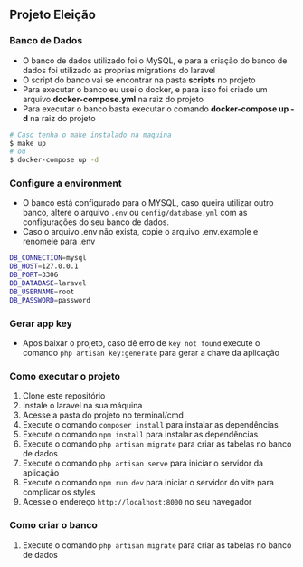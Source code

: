 ## Projeto Eleição


### Banco de Dados

- O banco de dados utilizado foi o MySQL, e para a criação do banco de dados foi utilizado as proprias migrations do laravel
- O script do banco vai se encontrar na pasta **scripts** no projeto
- Para executar o banco eu usei o docker, e para isso foi criado um arquivo **docker-compose.yml** na raiz do projeto
- Para executar o banco basta executar o comando **docker-compose up -d** na raiz do projeto

```bash
# Caso tenha o make instalado na maquina
$ make up
# ou
$ docker-compose up -d
```

### Configure a environment

- O banco está configurado para o MYSQL, caso queira utilizar outro banco, altere o arquivo `.env` ou `config/database.yml` com as configurações do seu banco de dados.
- Caso o arquivo .env não exista, copie o arquivo .env.example e renomeie para .env

```bash
DB_CONNECTION=mysql
DB_HOST=127.0.0.1
DB_PORT=3306
DB_DATABASE=laravel
DB_USERNAME=root
DB_PASSWORD=password
```

### Gerar app key

- Apos baixar o projeto, caso dê erro de `key not found` execute o comando `php artisan key:generate` para gerar a chave da aplicação

### Como executar o projeto

1. Clone este repositório
2. Instale o laravel na sua máquina
3. Acesse a pasta do projeto no terminal/cmd
4. Execute o comando `composer install` para instalar as dependências
5. Execute o comando `npm install` para instalar as dependências
6. Execute o comando `php artisan migrate` para criar as tabelas no banco de dados
7. Execute o comando `php artisan serve` para iniciar o servidor da aplicação
8. Execute o comando `npm run dev` para iniciar o servidor do vite para complicar os styles
9. Acesse o endereço `http://localhost:8000` no seu navegador

### Como criar o banco

1. Execute o comando `php artisan migrate` para criar as tabelas no banco de dados

